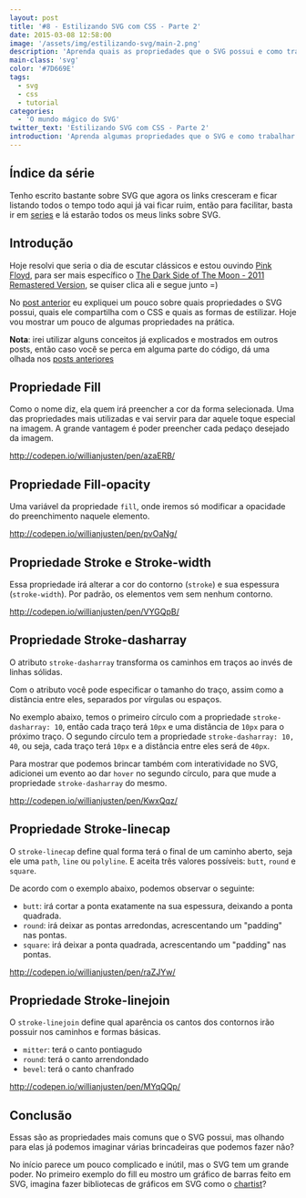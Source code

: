 ```yaml
---
layout: post
title: '#8 - Estilizando SVG com CSS - Parte 2'
date: 2015-03-08 12:58:00
image: '/assets/img/estilizando-svg/main-2.png'
description: 'Aprenda quais as propriedades que o SVG possui e como trabalhar com elas.'
main-class: 'svg'
color: '#7D669E'
tags:
  - svg
  - css
  - tutorial
categories:
  - 'O mundo mágico do SVG'
twitter_text: 'Estilizando SVG com CSS - Parte 2'
introduction: 'Aprenda algumas propriedades que o SVG e como trabalhar com elas.'
---
```


## Índice da série

Tenho escrito bastante sobre SVG que agora os links cresceram e ficar listando todos o tempo todo aqui já vai ficar ruim, então para facilitar, basta ir em [series](https://willianjusten.com.br/series/) e lá estarão todos os meus links sobre SVG.

## Introdução

Hoje resolvi que seria o dia de escutar clássicos e estou ouvindo [Pink Floyd](http://www.pinkfloyd.com/), para ser mais específico o [The Dark Side of The Moon - 2011 Remastered Version](http://open.spotify.com/album/3a0UOgDWw2pTajw85QPMiz), se quiser clica ali e segue junto =)

No [post anterior](https://willianjusten.com.br/estilizando-svg-com-css-parte-1/) eu expliquei um pouco sobre quais propriedades o SVG possui, quais ele compartilha com o CSS e quais as formas de estilizar. Hoje vou mostrar um pouco de algumas propriedades na prática.

**Nota**: irei utilizar alguns conceitos já explicados e mostrados em outros posts, então caso você se perca em alguma parte do código, dá uma olhada nos [posts anteriores](https://willianjusten.com.br/series/)

## Propriedade Fill

Como o nome diz, ela quem irá preencher a cor da forma selecionada. Uma das propriedades mais utilizadas e vai servir para dar aquele toque especial na imagem. A grande vantagem é poder preencher cada pedaço desejado da imagem.

http://codepen.io/willianjusten/pen/azaERB/

## Propriedade Fill-opacity

Uma variável da propriedade `fill`, onde iremos só modificar a opacidade do preenchimento naquele elemento.

http://codepen.io/willianjusten/pen/pvOaNg/

## Propriedade Stroke e Stroke-width

Essa propriedade irá alterar a cor do contorno (`stroke`) e sua espessura (`stroke-width`). Por padrão, os elementos vem sem nenhum contorno.

http://codepen.io/willianjusten/pen/VYGQpB/

## Propriedade Stroke-dasharray

O atributo `stroke-dasharray` transforma os caminhos em traços ao invés de linhas sólidas.

Com o atributo você pode especificar o tamanho do traço, assim como a distância entre eles, separados por vírgulas ou espaços.

No exemplo abaixo, temos o primeiro círculo com a propriedade `stroke-dasharray: 10`, então cada traço terá `10px` e uma distância de `10px` para o próximo traço. O segundo círculo tem a propriedade `stroke-dasharray: 10, 40`, ou seja, cada traço terá `10px` e a distância entre eles será de `40px`.

Para mostrar que podemos brincar também com interatividade no SVG, adicionei um evento ao dar `hover` no segundo círculo, para que mude a propriedade `stroke-dasharray` do mesmo.

http://codepen.io/willianjusten/pen/KwxQqz/

## Propriedade Stroke-linecap

O `stroke-linecap` define qual forma terá o final de um caminho aberto, seja ele uma `path`, `line` ou `polyline`. E aceita três valores possíveis: `butt`, `round` e `square`.

De acordo com o exemplo abaixo, podemos observar o seguinte:

- `butt`: irá cortar a ponta exatamente na sua espessura, deixando a ponta quadrada.
- `round`: irá deixar as pontas arredondas, acrescentando um "padding" nas pontas.
- `square`: irá deixar a ponta quadrada, acrescentando um "padding" nas pontas.

http://codepen.io/willianjusten/pen/raZJYw/

## Propriedade Stroke-linejoin

O `stroke-linejoin` define qual aparência os cantos dos contornos irão possuir nos caminhos e formas básicas.

- `mitter`: terá o canto pontiagudo
- `round`: terá o canto arrendondado
- `bevel`: terá o canto chanfrado

http://codepen.io/willianjusten/pen/MYqQQp/

## Conclusão

Essas são as propriedades mais comuns que o SVG possui, mas olhando para elas já podemos imaginar várias brincadeiras que podemos fazer não?

No início parece um pouco complicado e inútil, mas o SVG tem um grande poder. No primeiro exemplo do fill eu mostro um gráfico de barras feito em SVG, imagina fazer bibliotecas de gráficos em SVG como o [chartist](http://gionkunz.github.io/chartist-js/)?
